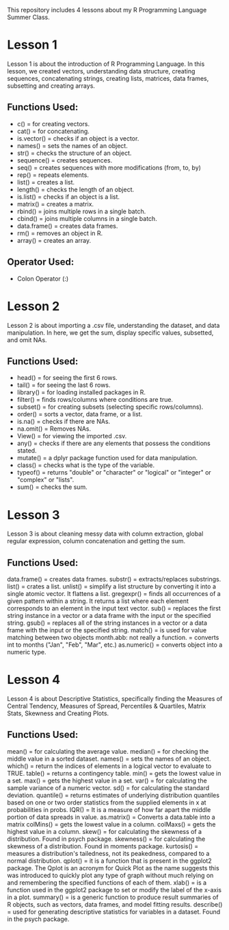 This repository includes 4 lessons about my R Programming Language Summer Class.

# Lesson 1

Lesson 1 is about the introduction of R Programming Language. In this lesson, we created vectors, understanding data structure, creating sequences, concatenating strings, creating lists, matrices, data frames, subsetting and creating arrays.

## Functions Used:

- c() = for creating vectors.
- cat() = for concatenating.
- is.vector() = checks if an object is a vector.
- names() = sets the names of an object.
- str() = checks the structure of an object.
- sequence() = creates sequences.
- seq() = creates sequences with more modifications (from, to, by)
- rep() = repeats elements.
- list() = creates a list.
- length() = checks the length of an object.
- is.list() = checks if an object is a list.
- matrix() = creates a matrix.
- rbind() = joins multiple rows in a single batch.
- cbind() = joins multiple columns in a single batch.
- data.frame() = creates data frames.
- rm() = removes an object in R.
- array() = creates an array.

## Operator Used:
- Colon Operator (:)

# Lesson 2

Lesson 2 is about importing a .csv file, understanding the dataset, and data manipulation. In here, we get the sum, display specific values, subsetted, and omit NAs.

## Functions Used:

- head() = for seeing the first 6 rows.
- tail() = for seeing the last 6 rows.
- library() = for loading installed packages in R.
- filter() = finds rows/columns where conditions are true.
- subset() = for creating subsets (selecting specific rows/columns).
- order() = sorts a vector, data frame, or a list.
- is.na() = checks if there are NAs.
- na.omit() = Removes NAs.
- View() = for viewing the imported .csv.
- any() = checks if there are any elements that possess the conditions stated.
- mutate() = a dplyr package function used for data manipulation.
- class() = checks what is the type of the variable.
- typeof() = returns "double" or "character" or "logical" or "integer" or "complex" or "lists".
- sum() = checks the sum.

# Lesson 3

Lesson 3 is about cleaning messy data with column extraction, global regular expression, column concatenation and getting the sum.

## Functions Used:

data.frame() = creates data frames.
substr() = extracts/replaces substrings.
list() = crates a list.
unlist() = simplify a list structure by converting it into a single atomic vector. It flattens a list.
gregexpr() = finds all occurrences of a given pattern within a string. It returns a list where each element corresponds to an element in the input text vector.
sub() = replaces the first string instance in a vector or a data frame with the input or the specified string.
gsub() = replaces all of the string instances in a vector or a data frame with the input or the specified string.
match() = is used for value matching between two objects
month.abb: not really a function. = converts int to months ("Jan", "Feb", "Mar", etc.)
as.numeric() = converts object into a numeric type.

# Lesson 4

Lesson 4 is about Descriptive Statistics, specifically finding the Measures of Central Tendency, Measures of Spread, Percentiles & Quartiles, Matrix Stats, Skewness and Creating Plots.

## Functions Used:

mean() = for calculating the average value.
median() = for checking the middle value in a sorted dataset.
names() = sets the names of an object.
which() = return the indices of elements in a logical vector to evaluate to TRUE.
table() = returns a contingency table.
min() = gets the lowest value in a set.
max() = gets the highest value in a set.
var() = for calculating the sample variance of a numeric vector.
sd() = for calculating the standard deviation.
quantile() = returns estimates of underlying distribution quantiles based on one or two order statistics from the supplied elements in x at probabilities in probs.
IQR() = It is a measure of how far apart the middle portion of data spreads in value.
as.matrix() = Converts a data.table into a matrix
colMins() = gets the lowest value in a column.
colMaxs() = gets the highest value in a column.
skew() = for calculating the skewness of a distribution. Found in psych package.
skewness() = for calculating the skewness of a distribution. Found in moments package.
kurtosis() = measures a distribution's tailedness, not its peakedness, compared to a normal distribution.
qplot() = it is a function that is present in the ggplot2 package. The Qplot is an acronym for Quick Plot as the name suggests this was introduced to quickly plot any type of graph without much relying on and remembering the specified functions of each of them.
xlab() = is a function used in the ggplot2 package to set or modify the label of the x-axis in a plot.
summary() = is a generic function to produce result summaries of R objects, such as vectors, data frames, and model fitting results.
describe() = used for generating descriptive statistics for variables in a dataset. Found in the psych package.